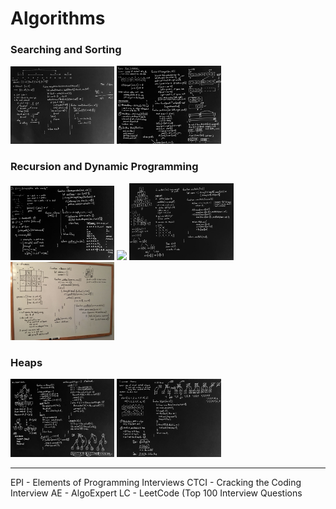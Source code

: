 # Algorithms

### Searching and Sorting

<a href="markdown/searching_and_sorting/add_interval.md"><img src="images/epi13.9-2.jpg" width="33%" /></a> <a href="markdown/searching_and_sorting/find_kth_largest.md"><img src="images/findkthlargest-2.jpg" width="33%" /></a>

### Recursion and Dynamic Programming

<a href="markdown/recursion_and_dynamic/decompose_string.md"><img src="images/decomposestring-2.jpg" width="33%" /></a> <a href="markdown/recursion_and_dynamic/knapsack_problem.md"><img src="images/knapsackproblem-2.jpg" width="33%" /></a> <a href="markdown/recursion_and_dynamic/min_path_in_triangle.md"><img src="images/min_path_in_triangle.jpg" width="33%" /></a> <a href="markdown/recursion_and_dynamic/n_queens.md"><img src="images/n_queens.jpg" width="33%" /></a>

### Heaps

<a href="markdown/heaps/min_heap.md"><img src="images/minheap-2.jpg" width="33%" /></a> <a href="markdownheaps/sort_k_sorted.md"><img src="images/sortksorted-2.jpg" width="33%" /></a>

---

EPI - Elements of Programming Interviews
CTCI - Cracking the Coding Interview
AE - AlgoExpert
LC - LeetCode (Top 100 Interview Questions


